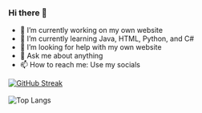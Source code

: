 ### Hi there 👋
- 🔭 I’m currently working on my own website
- 🌱 I’m currently learning Java, HTML, Python, and C#
- 🤔 I’m looking for help with my own website
- 💬 Ask me about anything
- 📫 How to reach me: Use my socials

[![GitHub Streak](https://streak-stats.demolab.com?user=AtharvaK123&theme=vue-dark&border_radius=4.4)](https://git.io/streak-stats)<br><br>
![Top Langs](https://github-readme-stats.vercel.app/api/top-langs/?username=AtharvaK123&theme=vue-dark&layout=compact)

